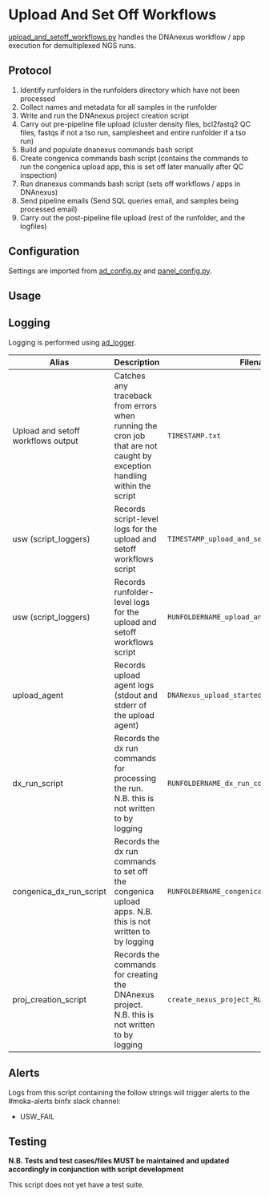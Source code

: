 # Upload And Set Off Workflows

[upload_and_setoff_workflows.py](../upload_and_setoff_workflows.py) handles the DNAnexus workflow / app execution for demultiplexed NGS runs.

## Protocol

1. Identify runfolders in the runfolders directory which have not been processed
2. Collect names and metadata for all samples in the runfolder
3. Write and run the DNAnexus project creation script
4. Carry out pre-pipeline file upload (cluster density files, bcl2fastq2 QC files, fastqs if not a tso run, samplesheet and entire runfolder if a tso run)
5. Build and populate dnanexus commands bash script
6. Create congenica commands bash script (contains the commands to run the congenica upload app, this is set off later manually after QC inspection)
7. Run dnanexus commands bash script (sets off workflows / apps in DNAnexus)
8. Send pipeline emails (Send SQL queries email, and samples being processed email)
9. Carry out the post-pipeline file upload (rest of the runfolder, and the logfiles)

## Configuration

Settings are imported from [ad_config.py](../config/ad_config.py) and [panel_config.py](../config/panel_config.py).

## Usage

## Logging

Logging is performed using [ad_logger](../ad_logger/ad_logger.py).

| Alias | Description | Filename | Location |
| ------------------ | ------------------------------------------------------------------------------ | ----------------------------------------------------- | ---------------------------------------------------------------------------------- |
| Upload and setoff workflows output | Catches any traceback from errors when running the cron job that are not caught by exception handling within the script | `TIMESTAMP.txt` | `/usr/local/src/mokaguys/automate_demultiplexing_logfiles/Upload_agent_stdout` |
| usw (script_loggers) | Records script-level logs for the upload and setoff workflows script | `TIMESTAMP_upload_and_setoff_workflow.log` | `/usr/local/src/mokaguys/automate_demultiplexing_logfiles/usw_script_logfiles/` |
| usw (script_loggers) | Records runfolder-level logs for the upload and setoff workflows script | `RUNFOLDERNAME_upload_and_setoff_workflow.log` | `/usr/local/src/mokaguys/automate_demultiplexing_logfiles/usw_script_logfiles/` |
| upload_agent | Records upload agent logs (stdout and stderr of the upload agent) | `DNANexus_upload_started.txt` |  Within the runfolder |
| dx_run_script | Records the dx run commands for processing the run. N.B. this is not written to by logging | `RUNFOLDERNAME_dx_run_commands.sh` | `/usr/local/src/mokaguys/automate_demultiplexing_logfiles/dx_run_commands` |
| congenica_dx_run_script | Records the dx run commands to set off the congenica upload apps. N.B. this is not written to by logging | `RUNFOLDERNAME_congenica.sh` | `/usr/local/src/mokaguys/automate_demultiplexing_logfiles/dx_run_commands` |
| proj_creation_script | Records the commands for creating the DNAnexus project. N.B. this is not written to by logging | `create_nexus_project_RUNFOLDERNAME.sh` | `/usr/local/src/mokaguys/automate_demultiplexing_logfiles/nexus_project_creation_scripts` |

## Alerts

Logs from this script containing the follow strings will trigger alerts to the #moka-alerts binfx slack channel:

* USW_FAIL

## Testing

**N.B. Tests and test cases/files MUST be maintained and updated accordingly in conjunction with script development**

This script does not yet have a test suite.


